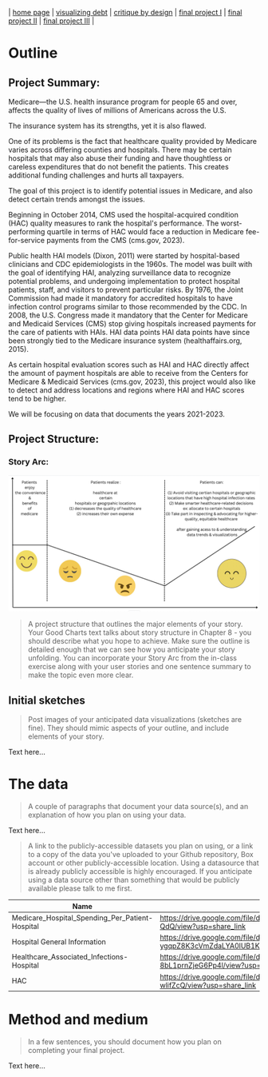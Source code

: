 | [home page](https://cmustudent.github.io/tswd-portfolio-templates/) | [visualizing debt](visualizing-government-debt) | [critique by design](critique-by-design) | [final project I](final-project-part-one) | [final project II](final-project-part-two) | [final project III](final-project-part-three) |

# Outline
 
## Project Summary:
Medicare—the U.S. health insurance program for people 65 and over, affects the quality of lives of millions of Americans across the U.S.

The insurance system has its strengths, yet it is also flawed.

One of its problems is the fact that healthcare quality provided by Medicare varies across differing counties and hospitals. There may be certain hospitals that may also abuse their funding and have thoughtless or careless expenditures that do not benefit the patients. This creates additional funding challenges and hurts all taxpayers.

The goal of this project is to identify potential issues in Medicare, and also detect certain trends amongst the issues. 

Beginning in October 2014, CMS used the hospital-acquired condition (HAC) quality measures to rank the hospital's performance. The worst-performing quartile in terms of HAC would face a reduction in Medicare fee-for-service payments from the CMS (cms.gov, 2023). 

Public health HAI models (Dixon, 2011) were started by hospital-based clinicians and CDC epidemiologists in the 1960s. The model was built with the goal of identifying HAI, analyzing surveillance data to recognize potential problems, and undergoing implementation to protect hospital patients, staff, and visitors to prevent particular risks. By 1976, the Joint Commission had made it mandatory for accredited hospitals to have infection control programs similar to those recommended by the CDC. In 2008, the U.S. Congress made it mandatory that the Center for Medicare and Medicaid Services (CMS) stop giving hospitals increased payments for the care of patients with HAIs. HAI data points HAI data points have since been strongly tied to the Medicare insurance system (healthaffairs.org, 2015).

As certain hospital evaluation scores such as HAI and HAC directly affect the amount of payment hospitals are able to receive from the Centers for Medicare & Medicaid Services (cms.gov, 2023), this project would also like to detect and address locations and regions where HAI and HAC scores tend to be higher.

We will be focusing on data that documents the years 2021-2023.

## Project Structure:

### Story Arc:
![graph](/4.jpeg)

> A project structure that outlines the major elements of your story.  Your Good Charts text talks about story structure in Chapter 8 - you should describe what you hope to achieve.  Make sure the outline is detailed enough that we can see how you anticipate your story unfolding.  You can incorporate your Story Arc from the in-class exercise along with your user stories and one sentence summary to make the topic even more clear. 



## Initial sketches
> Post images of your anticipated data visualizations (sketches are fine). They should mimic aspects of your outline, and include elements of your story.  

Text here...

# The data
> A couple of paragraphs that document your data source(s), and an explanation of how you plan on using your data. 

Text here...

> A link to the publicly-accessible datasets you plan on using, or a link to a copy of the data you've uploaded to your Github repository, Box account or other publicly-accessible location. Using a datasource that is already publicly accessible is highly encouraged.  If you anticipate using a data source other than something that would be publicly available please talk to me first. 

| Name | URL | Description |
|------|-----|-------------|
|Medicare_Hospital_Spending_Per_Patient-Hospital|https://drive.google.com/file/d/1ZLPEfB2agSnhmHblKXW1yg2Ou254-QdQ/view?usp=share_link|             |
|Hospital General Information|https://drive.google.com/file/d/18I-ygqpZ8K3cVmZdaLYA0lUB1KmehTgJ/view?usp=share_link|             |
|Healthcare_Associated_Infections-Hospital|https://drive.google.com/file/d/1IsjM4xgk_YiJX_l-8bL1prnZjeG6Pp4l/view?usp=sharing|             |
|HAC|https://drive.google.com/file/d/1CIo2EYfXVvcRTdbOgSLmokIw-wlifZcQ/view?usp=share_link     |             |

# Method and medium
> In a few sentences, you should document how you plan on completing your final project. 

Text here...
